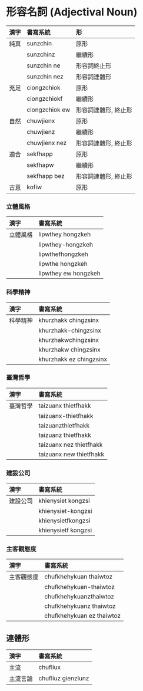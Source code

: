 # 形容名詞 (Adjectival Noun)

| 漢字 | 書寫系統 | 形 |
| :--- | :--- | :--- |
| 純真 | sunzchin | 原形 |
|| sunzchinz | 繼續形 |
|| sunzchin ne | 形容詞終止形 |
|| sunzchin nez | 形容詞連體形 |
| 充足 | ciongzchiok | 原形 |
|| ciongzchiokf | 繼續形 |
|| ciongzchiok ew | 形容詞連體形, 終止形 |
| 自然 | chuwjienx | 原形 |
|| chuwjienz | 繼續形 |
|| chuwjienx nez | 形容詞連體形, 終止形 |
| 適合 | sekfhapp | 原形 |
|| sekfhapw | 繼續形 |
|| sekfhapp bez | 形容詞連體形, 終止形 |
| 古意 | kofiw | 原形 |

### 立體風格

| 漢字 | 書寫系統 |
| :--- | :--- |
| 立體風格 | lipwthey hongzkeh |
|| lipwthey-hongzkeh |
|| lipwthefhongzkeh |
|| lipwthe hongzkeh |
|| lipwthey ew hongzkeh |

### 科學精神

| 漢字 | 書寫系統 |
| :--- | :--- |
| 科學精神 | khurzhakk chingzsinx |
|| khurzhakk-chingzsinx |
|| khurzhakwchingzsinx |
|| khurzhakw chingzsinx |
|| khurzhakk ez chingzsinx |

### 臺灣哲學

| 漢字 | 書寫系統 |
| :--- | :--- |
| 臺灣哲學 | taizuanx thietfhakk |
|| taizuanx-thietfhakk |
|| taizuanzthietfhakk |
|| taizuanz thietfhakk |
|| taizuanx nez thietfhakk |
|| taizuanx new thietfhakk |

### 建設公司

| 漢字 | 書寫系統 |
| :--- | :--- |
| 建設公司 | khienysiet kongzsi |
|| khienysiet-kongzsi |
|| khienysietfkongzsi |
|| khienysietf kongzsi |

### 主客觀態度

| 漢字 | 書寫系統 |
| :--- | :--- |
| 主客觀態度 | chufkhehykuan thaiwtoz |
|| chufkhehykuan-thaiwtoz |
|| chufkhehykuanzthaiwtoz |
|| chufkhehykuanz thaiwtoz |
|| chufkhehykuan ez thaiwtoz |

## 連體形

| 漢字 | 書寫系統 |
| :--- | :--- |
| 主流 | chufliux |
| 主流言論 | chufliuz gienzlunz |
